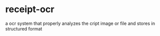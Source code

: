# receipt-ocr
a ocr system that properly analyzes the cript image or file and stores in structured format
